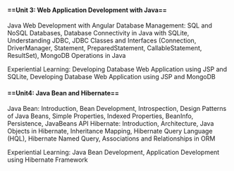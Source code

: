 #### ==Unit 3: Web Application Development with Java==

Java Web Development with Angular Database Management: SQL and NoSQL Databases, Database Connectivity in Java with SQLite, Understanding JDBC, JDBC Classes and Interfaces (Connection, DriverManager, Statement, PreparedStatement, CallableStatement, ResultSet), MongoDB Operations in Java 

Experiential Learning: Developing Database Web Application using JSP and SQLite, Developing Database Web Application using JSP and MongoDB   

#### ==Unit4: Java Bean and Hibernate==

Java Bean: Introduction, Bean Development, Introspection, Design Patterns of Java Beans, Simple Properties, Indexed Properties, BeanInfo, Persistence, JavaBeans API Hibernate: Introduction, Architecture, Java Objects in Hibernate, Inheritance Mapping, Hibernate Query Language (HQL), Hibernate Named Query, Associations and Relationships in ORM  

Experiential Learning: Java Bean Development, Application Development using Hibernate Framework
